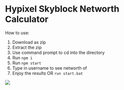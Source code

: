 # Hypixel Skyblock Networth Calculator

How to use:
  1. Download as zip
  2. Extract the zip
  3. Use command prompt to cd into the directory
  4. Run `npm i`
  5. Run `npm start`
  6. Type in username to see networth of
  7. Enjoy the results
OR
`run start.bat`

<img src="https://visitor-badge-reloaded.herokuapp.com/badge?page_id=coolgoagle_HypixelSkyblockNetworthCalculator&color=000&text=Views&style=for-the-badge&logo=Github&logoColor=white">
